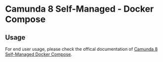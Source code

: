 # Camunda 8 Self-Managed - Docker Compose

## Usage

For end user usage, please check the offical documentation of [Camunda 8 Self-Managed Docker Compose](https://docs.camunda.io/docs/8.6/self-managed/setup/deploy/local/docker-compose/).
